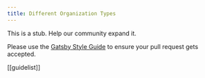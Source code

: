 ```yaml
---
title: Different Organization Types
---
```


This is a stub. Help our community expand it.

Please use the [Gatsby Style Guide](/contributing/gatsby-style-guide/) to ensure your
pull request gets accepted.

[[guidelist]]
